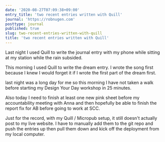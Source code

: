 ```yaml
---
date: '2020-08-27T07:09:38+09:00'
entry_title: 'two recent entries written with Quill'
journal: 'https://robnugen.com'
posttype: journal
published: true
slug: two-recent-entries-written-with-quill
title: 'two recent entries written with Quill'
---
```


Last night I used Quill to write the journal entry with my phone while sitting at my station while the rain subsided.

This morning I used Quill to write the dream entry.  I wrote the song first because I knew I would forget it if I wrote the first part of the dream first.

last night was a long day for me so this morning I have not taken a walk before starting my Design Your Day workshop in 25 minutes.

Also today I need to finish at least one new pink sheet before my accountability meeting with Anna and then hopefully be able to finish the report fix for AB before going to work at SCC.

Just for the record, with my Quill / Micropub setup, it still doesn't actually post to my live website. I have to manually add them to the git repo and push the entries up then pull them down and kick off the deployment from my local computer.


